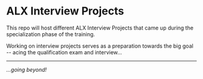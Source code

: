 # ALX Interview Projects

This repo will host different ALX Interview Projects that came up during the specialization phase of the training.

Working on interview projects serves as a preparation towards the big goal -- acing the qualification exam and interview...

---
*...going beyond!*
